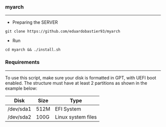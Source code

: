 ### myarch
---

- Preparing the SERVER

`git clone https://github.com/eduardobastier93/myarch`

- Run

`cd myarch && ./install.sh`

### Requirements
---
To use this script, make sure your disk is formatted in GPT, with UEFI boot enabled.
The structure must have at least 2 partitions as shown in the example below:

| Disk | Size | Type |
|--|--|--|
| /dev/sda1 | 512M | EFI System |
| /dev/sda2 | 100G | Linux system files |
